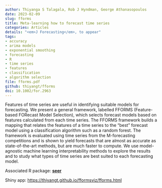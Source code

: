 ```yaml
---
author: Thiyanga S Talagala, Rob J Hyndman, George Athanasopoulos
date: 2023-02-09
slug: fforms
title: Meta-learning how to forecast time series
categories: Articles
details: "<em>J Forecasting</em>, to appear"
tags:
- accuracy
- arima models
- exponential smoothing
- forecasting
- R
- time series
- features
- classification
- algorithm selection
file: fforms.pdf
github: thiyangt/fforms
doi: 10.1002/for.2963
---
```


Features of time series are useful in identifying suitable models for forecasting. We present a general framework, labelled FFORMS (Feature-based FORecast Model Selection), which selects forecast models based on features calculated from each time series. The FFORMS framework builds a mapping that relates the features of a time series to the “best” forecast model using a classification algorithm such as a random forest. The framework is evaluated using time series from the M-forecasting competitions and is shown to yield forecasts that are almost as accurate as state-of-the-art methods, but are much faster to compute. We use model-agnostic machine learning interpretability methods to explore the results and to study what types of time series are best suited to each forecasting model.

Associated R package: **[seer](https://github.com/thiyangt/seer)**

Shiny app: https://thiyangt.github.io/fformsviz/fforms.html
